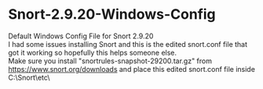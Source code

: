# Snort-2.9.20-Windows-Config
Default Windows Config File for Snort 2.9.20
<br />
I had some issues installing Snort and this is the edited snort.conf file that got it working so hopefully this helps someone else.
<br />
Make sure you install "snortrules-snapshot-29200.tar.gz" from https://www.snort.org/downloads and place this edited snort.conf file inside C:\Snort\etc\
